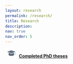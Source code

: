 ```yaml
---
layout: research
permalink: /research/
title: Research
description:
nav: true
nav_order: 5
---
```


<img src="/assets/img/PhDHat.jpg" width="40"> **[Completed PhD theses](/research/phdtheses/)**
